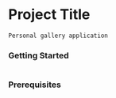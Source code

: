 # Project Title
~~~
Personal gallery application 
~~~
### Getting Started
~~~
~~~
### Prerequisites
~~~
